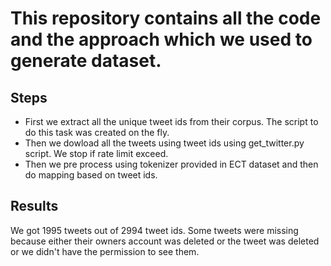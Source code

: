 <h1>This repository contains all the code and the approach which we used to generate dataset.</h1> 
<h2>Steps</h2>
<ul>
  <li>First we extract all the unique tweet ids from their corpus. The script to do this task was created on the fly. 
  <li>Then we dowload all the tweets using tweet ids using get_twitter.py script. We stop if rate limit exceed.
  <li>Then we pre process using tokenizer provided in ECT dataset and then do mapping based on tweet ids.
</ul>
<h2>Results</h2>
We got 1995 tweets out of 2994 tweet ids. Some tweets were missing because either their owners account was deleted or the tweet was deleted or we didn't have the permission to see them.
